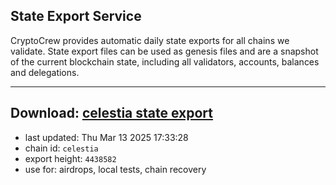 ## State Export Service
CryptoCrew provides automatic daily state exports for all chains we validate. State export files can be used as genesis files and are a snapshot of the current blockchain state, including all validators, accounts, balances and delegations.

---
**Download: [celestia state export](https://dl-eu2.ccvalidators.com/SERVICE/celestia/celestia_export_4438582.json)**
---

- last updated: Thu Mar 13 2025 17:33:28
- chain id: `celestia`
- export height: `4438582`
- use for: airdrops, local tests, chain recovery
